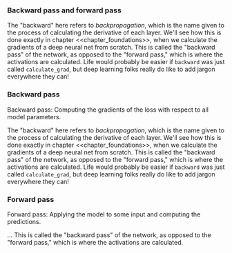 ### Backward pass and forward pass

The "backward" here refers to *backpropagation*, which is the name given to the process of calculating the derivative of each layer. We'll see how this is done exactly in chapter <<chapter_foundations>>, when we calculate the gradients of a deep neural net from scratch. This is called the "backward pass" of the network, as opposed to the "forward pass," which is where the activations are calculated. Life would probably be easier if `backward` was just called `calculate_grad`, but deep learning folks really do like to add jargon everywhere they can!



### Backward pass

Backward pass: Computing the gradients of the loss with respect to all model parameters.

The "backward" here refers to *backpropagation*, which is the name given to the process of calculating the derivative of each layer. We'll see how this is done exactly in chapter <<chapter_foundations>>, when we calculate the gradients of a deep neural net from scratch.
This is called the "backward pass" of the network, as opposed to the "forward pass," which is where the activations are calculated.
Life would probably be easier if `backward` was just called `calculate_grad`, but deep learning folks really do like to add jargon everywhere they can!


### Forward pass 
Forward pass: Applying the model to some input and computing the predictions.


... This is called the "backward pass" of the network, as opposed to the "forward pass," which is where the activations are calculated.